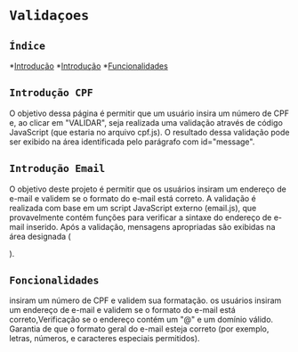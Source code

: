 # ``Validaçoes``

## ``Índice``

*[Introdução](#introdução-cpf)
*[Introdução](#introdução-email)
*[Funcionalidades](#foncionalidades)

## ``Introdução CPF``
O objetivo dessa página é permitir que um usuário insira um número de CPF e, ao clicar em "VALIDAR", seja realizada uma validação através de código JavaScript (que estaria no arquivo cpf.js). O resultado dessa validação pode ser exibido na área identificada pelo parágrafo com id="message".

## ``Introdução Email``
O objetivo deste projeto é permitir que os usuários insiram um endereço de e-mail e validem se o formato do e-mail está correto. A validação é realizada com base em um script JavaScript externo (email.js), que provavelmente contém funções para verificar a sintaxe do endereço de e-mail inserido. Após a validação, mensagens apropriadas são exibidas na área designada (<p id="email"></p>).

## ``Foncionalidades``
 insiram um número de CPF e validem sua formatação.
 os usuários insiram um endereço de e-mail e validem se o formato do e-mail está correto,Verificação se o endereço contém um "@" e um domínio válido.
 Garantia de que o formato geral do e-mail esteja correto (por exemplo, letras, números, e caracteres especiais permitidos).
